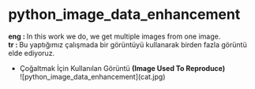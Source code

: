 # python_image_data_enhancement

<p> <strong> eng : </strong> In this work we do, we get multiple images from one image. </br>
<strong> tr : </strong> Bu yaptığımız çalışmada bir görüntüyü kullanarak birden fazla görüntü elde ediyoruz. </p>
<ul>
  <li>Çoğaltmak İçin Kullanılan Görüntü <strong> (Image Used To Reproduce) </strong></li>
![python_image_data_enhancement](cat.jpg) </br>

</ul>
